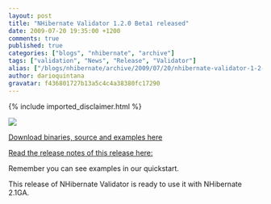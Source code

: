 ```yaml
---
layout: post
title: "NHibernate Validator 1.2.0 Beta1 released"
date: 2009-07-20 19:35:00 +1200
comments: true
published: true
categories: ["blogs", "nhibernate", "archive"]
tags: ["validation", "News", "Release", "Validator"]
alias: ["/blogs/nhibernate/archive/2009/07/20/nhibernate-validator-1-2-0-beta1-released.aspx"]
author: darioquintana
gravatar: f436801727b13a5c4c4a38380fc17290
---
```

{% include imported_disclaimer.html %}
<p><img src="http://darioquintana.com.ar/files/NHV-logo-white-background.png" /></p>
<p><a href="http://sourceforge.net/projects/nhcontrib/files/">Download binaries, source and examples here</a></p>
<p><a href="https://sourceforge.net/project/shownotes.php?group_id=216446&amp;release_id=698445">
Read the release notes of this release here: </a></p>
<p>Remember you can see examples in our quickstart.</p>
<p>This release of NHibernate Validator is ready to use it with NHibernate 2.1GA. 
</p>
<p>&nbsp;</p>
<p>&nbsp;</p>
<p>&nbsp;</p>

